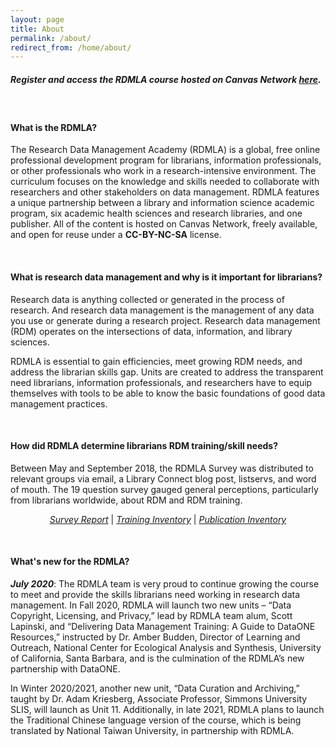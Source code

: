 ```yaml
---
layout: page
title: About
permalink: /about/
redirect_from: /home/about/
---
```

<h5><b>Register and access the RDMLA course hosted on Canvas Network <a href="https://www.canvas.net/browse/simmonsu/courses/research-data-management" target="_blank">here</a>.</b></h5>

<br>

#### What is the RDMLA?

The Research Data Management Academy (RDMLA) is a global, free online professional development program for librarians, information professionals, or other professionals who work in a research-intensive environment. The curriculum focuses on the knowledge and skills needed to collaborate with researchers and other stakeholders on data management. RDMLA features a unique partnership between a library and information science academic program, six academic health sciences and research libraries, and one publisher. All of the content is hosted on Canvas Network, freely available, and open for reuse under a **CC-BY-NC-SA** license.

<br>

#### What is research data management and why is it important for librarians?

Research data is anything collected or generated in the process of research. And research data management is the management of any data you use or generate during a research project. Research data management (RDM) operates on the intersections of data, information, and library sciences. 
<br>

RDMLA is essential to gain efficiencies, meet growing RDM needs, and address the librarian skills gap. Units are created to address the transparent need librarians, information professionals, and researchers have to equip themselves with tools to be able to know the basic foundations of good data management practices. 

<br>

#### How did RDMLA determine librarians RDM training/skill needs?

Between May and September 2018, the RDMLA Survey was distributed to relevant groups via email, a Library Connect blog post, listservs, and word of mouth. The 19 question survey gauged general perceptions, particularly from librarians worldwide, about RDM and RDM training.
<p align="center"><a href="https://github.com/RDMLA/rdmla.github.io/blob/master/survey-documents/RDMLA-Report.pdf"><em>Survey Report</em></a>  |  <a href="https://github.com/RDMLA/rdmla.github.io/blob/master/survey-documents/Training.pdf"><em>Training Inventory</em></a>  |  <a href="https://github.com/RDMLA/rdmla.github.io/blob/master/survey-documents/Publications.pdf"><em>Publication Inventory</em></a></p>

<br>

#### What's new for the RDMLA?

***July 2020***: The RDMLA team is very proud to continue growing the course to meet and provide the skills librarians need working in research data management. In Fall 2020, RDMLA will launch two new units – “Data Copyright, Licensing, and Privacy,” lead by RDMLA team alum, Scott Lapinski, and “Delivering Data Management Training: A Guide to DataONE Resources,” instructed by Dr. Amber Budden, Director of Learning and Outreach, National Center for Ecological Analysis and Synthesis, University of California, Santa Barbara, and is the culmination of the RDMLA’s new partnership with DataONE.
<br>

In Winter 2020/2021, another new unit, “Data Curation and Archiving,” taught by Dr. Adam Kriesberg, Associate Professor, Simmons University SLIS, will launch as Unit 11. Additionally, in late 2021, RDMLA plans to launch the Traditional Chinese language version of the course, which is being translated by National Taiwan University, in partnership with RDMLA.
